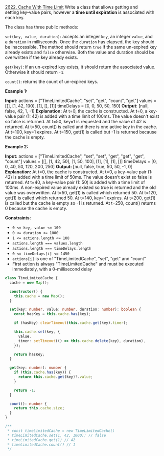 [2622. Cache With Time Limit](https://leetcode.com/problems/cache-with-time-limit/)
Write a class that allows getting and setting key-value pairs, however a **time until expiration** is associated with each key.

The class has three public methods:

`set(key, value, duration)`: accepts an integer `key`, an integer `value`, and a `duration` in milliseconds. Once the `duration` has elapsed, the key should be inaccessible. The method should return `true` if the same un-expired key already exists and `false` otherwise. Both the value and duration should be overwritten if the key already exists.

`get(key)`: if an un-expired key exists, it should return the associated value. Otherwise it should return `-1`.

`count()`: returns the count of un-expired keys.

**Example 1:**

**Input:**
actions = ["TimeLimitedCache", "set", "get", "count", "get"]
values = [[], [1, 42, 100], [1], [], [1]]
timeDelays = [0, 0, 50, 50, 150]
**Output:** [null, false, 42, 1, -1]
**Explanation:**
At t=0, the cache is constructed.
At t=0, a key-value pair (1: 42) is added with a time limit of 100ms. The value doesn't exist so false is returned.
At t=50, key=1 is requested and the value of 42 is returned.
At t=50, count() is called and there is one active key in the cache.
At t=100, key=1 expires.
At t=150, get(1) is called but -1 is returned because the cache is empty.

**Example 2:**

**Input:**
actions = ["TimeLimitedCache", "set", "set", "get", "get", "get", "count"]
values = [[], [1, 42, 50], [1, 50, 100], [1], [1], [1], []]
timeDelays = [0, 0, 40, 50, 120, 200, 250]
**Output:** [null, false, true, 50, 50, -1, 0]
**Explanation:**
At t=0, the cache is constructed.
At t=0, a key-value pair (1: 42) is added with a time limit of 50ms. The value doesn't exist so false is returned.
At t=40, a key-value pair (1: 50) is added with a time limit of 100ms. A non-expired value already existed so true is returned and the old value was overwritten.
At t=50, get(1) is called which returned 50.
At t=120, get(1) is called which returned 50.
At t=140, key=1 expires.
At t=200, get(1) is called but the cache is empty so -1 is returned.
At t=250, count() returns 0 because the cache is empty.

**Constraints:**

- `0 <= key, value <= 109`
- `0 <= duration <= 1000`
- `1 <= actions.length <= 100`
- `actions.length === values.length`
- `actions.length === timeDelays.length`
- `0 <= timeDelays[i] <= 1450`
- `actions[i]` is one of "TimeLimitedCache", "set", "get" and "count"
- First action is always "TimeLimitedCache" and must be executed immediately, with a 0-millisecond delay

```ts
class TimeLimitedCache {
  cache = new Map();

  constructor() {
    this.cache = new Map();
  }

  set(key: number, value: number, duration: number): boolean {
    const hasKey = this.cache.has(key);

    if (hasKey) clearTimeout(this.cache.get(key).timer);

    this.cache.set(key, {
      value,
      timer: setTimeout(() => this.cache.delete(key), duration),
    });

    return hasKey;
  }

  get(key: number): number {
    if (this.cache.has(key)) {
      return this.cache.get(key)?.value;
    }

    return -1;
  }

  count(): number {
    return this.cache.size;
  }
}

/**
 * const timeLimitedCache = new TimeLimitedCache()
 * timeLimitedCache.set(1, 42, 1000); // false
 * timeLimitedCache.get(1) // 42
 * timeLimitedCache.count() // 1
 */
```
